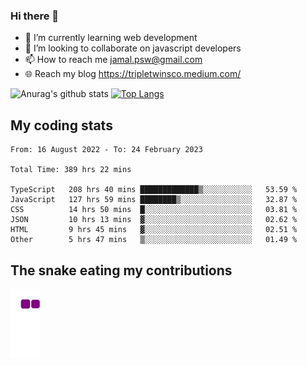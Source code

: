 ### Hi there 👋

<!--
**padepokanpenguin/padepokanpenguin** is a ✨ _special_ ✨ repository because its `README.md` (this file) appears on your GitHub profile.
-->

- 🌱 I’m currently learning  web development
- 👯 I’m looking to collaborate on javascript developers
- 📫 How to reach me jamal.psw@gmail.com
- 🌐 Reach my blog https://tripletwinsco.medium.com/

![Anurag's github stats](https://github-readme-stats.vercel.app/api?username=padepokanpenguin&count_private=true&disable_animations=false&show_icons=true&theme=default)
[![Top Langs](https://github-readme-stats.vercel.app/api/top-langs/?username=padepokanpenguin&theme=default&layout=compact)](https://github.com/padepokanpenguin)

## My coding stats

<!--START_SECTION:waka-->

```text
From: 16 August 2022 - To: 24 February 2023

Total Time: 389 hrs 22 mins

TypeScript   208 hrs 40 mins █████████████▒░░░░░░░░░░░   53.59 %
JavaScript   127 hrs 59 mins ████████▒░░░░░░░░░░░░░░░░   32.87 %
CSS          14 hrs 50 mins  █░░░░░░░░░░░░░░░░░░░░░░░░   03.81 %
JSON         10 hrs 13 mins  ▓░░░░░░░░░░░░░░░░░░░░░░░░   02.62 %
HTML         9 hrs 45 mins   ▓░░░░░░░░░░░░░░░░░░░░░░░░   02.51 %
Other        5 hrs 47 mins   ▒░░░░░░░░░░░░░░░░░░░░░░░░   01.49 %
```

<!--END_SECTION:waka-->


## The snake eating my contributions
![snake gif](https://github.com/padepokanpenguin/padepokanpenguin/blob/output/github-contribution-grid-snake.gif)

